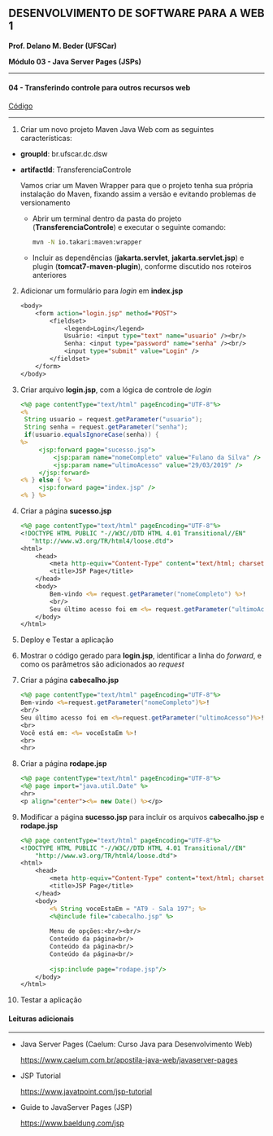 ﻿## DESENVOLVIMENTO DE SOFTWARE PARA A WEB 1

**Prof. Delano M. Beder (UFSCar)**

**Módulo 03 - Java Server Pages (JSPs)**

- - -

#### 04 - Transferindo controle para outros recursos web

[Código](https://github.com/delanobeder/DSW1/blob/master/Modulo03/TransferenciaControle)

- - -



1. Criar um novo projeto Maven Java Web com as seguintes características:

  - **groupId**: br.ufscar.dc.dsw 
  - **artifactId**: TransferenciaControle

    Vamos criar um Maven Wrapper para que o projeto tenha sua própria instalação do Maven, fixando assim a versão e evitando problemas de versionamento 

    - Abrir um terminal dentro da pasta do projeto (**TransferenciaControle**) e executar o seguinte comando: 

	  ```sh
	  mvn -N io.takari:maven:wrapper
	  ```

    - Incluir as dependências (**jakarta.servlet**, **jakarta.servlet.jsp**) e plugin (**tomcat7-maven-plugin**), conforme discutido nos roteiros anteriores

2. Adicionar um formulário para *login* em **index.jsp**

   ```jsp
   <body>
       <form action="login.jsp" method="POST">
           <fieldset>
               <legend>Login</legend>
               Usuário: <input type="text" name="usuario" /><br/>
               Senha: <input type="password" name="senha" /><br/>
               <input type="submit" value="Login" />
           </fieldset>
       </form>
   </body>
   ```

<div style="page-break-after: always"></div>

3. Criar arquivo **login.jsp**, com a lógica de controle de *login*

   ```jsp
   <%@ page contentType="text/html" pageEncoding="UTF-8"%>
   <%
   	String usuario = request.getParameter("usuario");
   	String senha = request.getParameter("senha");
   	if(usuario.equalsIgnoreCase(senha)) {
   %>
   		<jsp:forward page="sucesso.jsp">
       		<jsp:param name="nomeCompleto" value="Fulano da Silva" />
       		<jsp:param name="ultimoAcesso" value="29/03/2019" />
   		</jsp:forward>
   <% } else { %>
   		<jsp:forward page="index.jsp" />
   <% } %>
   ```

4. Criar a página **sucesso.jsp**

   ```jsp
   <%@ page contentType="text/html" pageEncoding="UTF-8"%>
   <!DOCTYPE HTML PUBLIC "-//W3C//DTD HTML 4.01 Transitional//EN"
      "http://www.w3.org/TR/html4/loose.dtd">
   <html>
       <head>
           <meta http-equiv="Content-Type" content="text/html; charset=UTF-8">
           <title>JSP Page</title>
       </head>
       <body>
           Bem-vindo <%= request.getParameter("nomeCompleto") %>!
           <br/>
           Seu último acesso foi em <%= request.getParameter("ultimoAcesso") %>!
       </body>
   </html>
   ```

5. Deploy e Testar a aplicação

6. Mostrar o código gerado para **login.jsp**, identificar a linha do *forward*, e como os parâmetros são adicionados ao *request*

7. Criar a página **cabecalho.jsp**

   ```jsp
   <%@ page contentType="text/html" pageEncoding="UTF-8"%>
   Bem-vindo <%=request.getParameter("nomeCompleto")%>!
   <br/>
   Seu último acesso foi em <%=request.getParameter("ultimoAcesso")%>!
   <br>
   Você está em: <%= voceEstaEm %>!
   <br>
   <hr>
   ```

<div style="page-break-after: always"></div>

8. Criar a página **rodape.jsp**

   ```jsp
   <%@ page contentType="text/html" pageEncoding="UTF-8"%>
   <%@ page import="java.util.Date" %>
   <hr>
   <p align="center"><%= new Date() %></p>
   ```
   
   
   
9. Modificar a página **sucesso.jsp** para incluir os arquivos **cabecalho.jsp** e **rodape.jsp**

   ```jsp
   <%@ page contentType="text/html" pageEncoding="UTF-8"%>
   <!DOCTYPE HTML PUBLIC "-//W3C//DTD HTML 4.01 Transitional//EN"
       "http://www.w3.org/TR/html4/loose.dtd">
   <html>
       <head>
           <meta http-equiv="Content-Type" content="text/html; charset=UTF-8">
           <title>JSP Page</title>
       </head>
       <body>
           <% String voceEstaEm = "AT9 - Sala 197"; %>
           <%@include file="cabecalho.jsp" %>
           
           Menu de opções:<br/><br/>
           Conteúdo da página<br/>
           Conteúdo da página<br/>
           Conteúdo da página<br/>
           
           <jsp:include page="rodape.jsp"/>
       </body>
   </html>
   ```
   
10. Testar a aplicação 

    


#### Leituras adicionais

- - -

- Java Server Pages (Caelum: Curso Java para Desenvolvimento Web)

  https://www.caelum.com.br/apostila-java-web/javaserver-pages

- JSP Tutorial

  https://www.javatpoint.com/jsp-tutorial

- Guide to JavaServer Pages (JSP)

  https://www.baeldung.com/jsp

  
